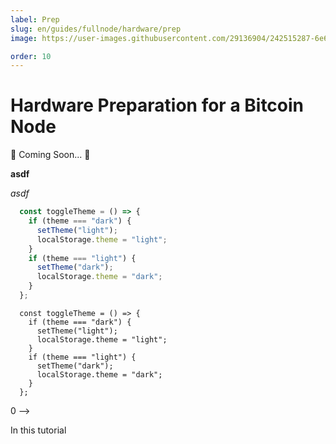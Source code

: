 ```yaml
---
label: Prep
slug: en/guides/fullnode/hardware/prep
image: https://user-images.githubusercontent.com/29136904/242515287-6e600994-be07-42b3-afe4-f8166cdb2575.png

order: 10
---
```


# Hardware Preparation for a Bitcoin Node

🚧 Coming Soon... 🚧

**asdf**

*asdf*

```js
  const toggleTheme = () => {
    if (theme === "dark") {
      setTheme("light");
      localStorage.theme = "light";
    }
    if (theme === "light") {
      setTheme("dark");
      localStorage.theme = "dark";
    }
  };
```

```
  const toggleTheme = () => {
    if (theme === "dark") {
      setTheme("light");
      localStorage.theme = "light";
    }
    if (theme === "light") {
      setTheme("dark");
      localStorage.theme = "dark";
    }
  };
```



0
⟶

In this tutorial
